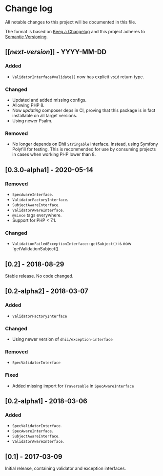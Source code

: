 # Change log
All notable changes to this project will be documented in this file.

The format is based on [Keep a Changelog](http://keepachangelog.com/)
and this project adheres to [Semantic Versioning](http://semver.org/).

## [[*next-version*]] - YYYY-MM-DD
### Added
- `ValidatorInterface#validate()` now has explicit `void` return type.

### Changed
- Updated and added missing configs.
- Allowing PHP 8.
- Now _updating_ composer deps in CI, proving that this package is in fact installable on all target versions.
- Using newer Psalm.

### Removed
- No longer depends on Dhii `Stringable` interface. Instead, using Symfony Polyfill for testing.
This is recommended for use by consuming projects in cases when working PHP lower than 8.

## [0.3.0-alpha1] - 2020-05-14
### Removed
- `SpecAwareInterface`.
- `ValidatorFactoryInterface`.
- `SubjectAwareInterface`.
- `ValidatorAwareInterface`.
- `@since` tags everywhere.
- Support for PHP < 7.1.

### Changed
- `ValidationFailedExceptionInterface::getSubject()` is now `getValidationSubject().

## [0.2] - 2018-08-29
Stable release. No code changed.

## [0.2-alpha2] - 2018-03-07
### Added
- `ValidatorFactoryInterface`

### Changed
- Using newer version of `dhii/exception-interface`

### Removed
- `SpecValidatorInterface`

### Fixed
- Added missing import for `Traversable` in `SpecAwareInterface`

## [0.2-alpha1] - 2018-03-06
### Added
- `SpecValidatorInterface`.
- `SpecAwareInterface`.
- `SubjectAwareInterface`.
- `ValidatorAwareInterface`.

## [0.1] - 2017-03-09
Initial release, containing validator and exception interfaces.
